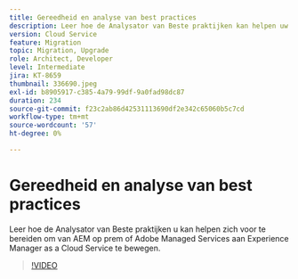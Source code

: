 ```yaml
---
title: Gereedheid en analyse van best practices
description: Leer hoe de Analysator van Beste praktijken kan helpen uw toepassing klaar maken om aan Experience Manager as a Cloud Service te worden verplaatst
version: Cloud Service
feature: Migration
topic: Migration, Upgrade
role: Architect, Developer
level: Intermediate
jira: KT-8659
thumbnail: 336690.jpeg
exl-id: b8905917-c385-4a79-99df-9a0fad98dc87
duration: 234
source-git-commit: f23c2ab86d42531113690df2e342c65060b5c7cd
workflow-type: tm+mt
source-wordcount: '57'
ht-degree: 0%

---
```


# Gereedheid en analyse van best practices

Leer hoe de Analysator van Beste praktijken u kan helpen zich voor te bereiden om van AEM op prem of Adobe Managed Services aan Experience Manager as a Cloud Service te bewegen.

>[!VIDEO](https://video.tv.adobe.com/v/336690?quality=12&learn=on)
